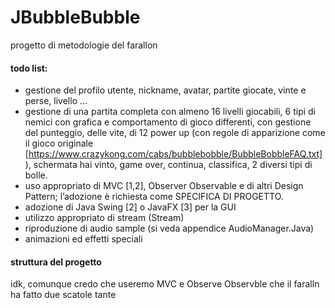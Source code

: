 # JBubbleBubble
progetto di metodologie del farallon

#### todo list: 
- gestione del profilo utente, nickname, avatar, partite giocate, vinte e perse, livello …
- gestione di una partita completa con almeno 16 livelli giocabili, 6 tipi di nemici con grafica e comportamento di gioco differenti, con gestione del punteggio, delle vite, di 12 power up (con regole di apparizione come il gioco originale [https://www.crazykong.com/cabs/bubblebobble/BubbleBobbleFAQ.txt]), schermata hai vinto,  game over, continua, classifica, 2 diversi tipi di bolle.
- uso appropriato di MVC [1,2], Observer Observable e di altri Design Pattern; l’adozione è richiesta come SPECIFICA DI PROGETTO.
- adozione di Java Swing [2] o JavaFX [3] per la GUI
- utilizzo appropriato di stream (Stream<T>)
- riproduzione di audio sample (si veda appendice AudioManager.Java)
- animazioni ed effetti speciali 

#### struttura del progetto
idk, comunque credo che useremo MVC e Observe Observble che il faralln ha fatto due scatole tante
